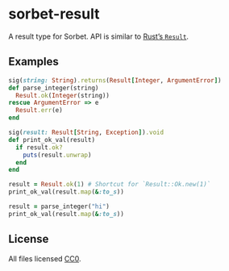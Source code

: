 # sorbet-result

A result type for Sorbet. API is similar to [Rust’s `Result`](https://doc.rust-lang.org/std/result/).

## Examples

```ruby
sig(string: String).returns(Result[Integer, ArgumentError])
def parse_integer(string)
  Result.ok(Integer(string))
rescue ArgumentError => e
  Result.err(e)
end

sig(result: Result[String, Exception]).void
def print_ok_val(result)
  if result.ok?
    puts(result.unwrap)
  end
end

result = Result.ok(1) # Shortcut for `Result::Ok.new(1)`
print_ok_val(result.map(&:to_s))

result = parse_integer("hi")
print_ok_val(result.map(&:to_s))
```

## License

All files licensed [CC0](https://creativecommons.org/publicdomain/zero/1.0/).
